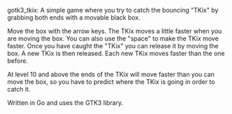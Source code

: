 gotk3_tkix: A simple game where you try to catch the bouncing
"TKix" by grabbing both ends with a movable black box.

Move the box with the arrow keys. The TKix moves a little faster when 
you are moving the box. You can also use the "space" to make the TKix 
move faster. Once you have caught the "TKix" you can release it by 
moving the box. A new TKix is then released. Each new TKix moves
faster than the one before. 

At level 10 and above the ends of the TKix will move faster than you 
can move the box, so you have to predict where the TKix is going in
order to catch it. 

Written in Go and uses the GTK3 library.
